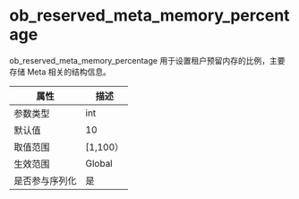 ob_reserved_meta_memory_percentage 
=======================================================

ob_reserved_meta_memory_percentage 用于设置租户预留内存的比例，主要存储 Meta 相关的结构信息。


| **属性**  |  **描述**  |
|---------|----------|
| 参数类型    | int      |
| 默认值     | 10       |
| 取值范围    | \[1,100） |
| 生效范围    | Global    |
| 是否参与序列化 | 是        |


